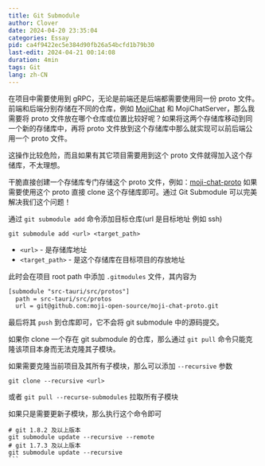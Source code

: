 ```yaml
---
title: Git Submodule
author: Clover
date: 2024-04-20 23:35:04
categories: Essay
pid: ca4f9422ec5e384d90fb26a54bcfd1b79b30
last-edit: 2024-04-21 00:14:08
duration: 4min
tags: Git
lang: zh-CN
---
```


在项目中需要使用到 gRPC，无论是前端还是后端都需要使用同一份 proto 文件。
前端和后端分别存储在不同的仓库，例如 [MojiChat](https://github.com/moji-open-source/MojiChat) 和 MojiChatServer，那么我需要将 proto 文件放在哪个仓库或位置比较好呢？如果将这两个存储库移动到同一个新的存储库中，再将 proto 文件放到这个存储库中那么就实现可以前后端公用一个 proto 文件。

这操作比较危险，而且如果有其它项目需要用到这个 proto 文件就得加入这个存储库，不太理想。

干脆直接创建一个存储库专门存储这个 proto 文件，例如：[moji-chat-proto](https://github.com/moji-open-source/moji-chat-proto)
如果需要使用这个 proto 直接 clone 这个存储库即可。通过 Git Submodule 可以完美解决我们这个问题！

通过 `git submodule add` 命令添加目标仓库(url 是目标地址 例如 ssh)

```shell
git submodule add <url> <target_path>
```

- `<url>` - 是存储库地址
- `<target_path>` - 是这个存储库在目标项目的存放地址

此时会在项目 root path 中添加 `.gitmodules` 文件，其内容为

```txt
[submodule "src-tauri/src/protos"]
  path = src-tauri/src/protos
  url = git@github.com:moji-open-source/moji-chat-proto.git
```

最后将其 `push` 到仓库即可，它不会将 git submodule 中的源码提交。

如果你 clone 一个存在 git submodule 的仓库，那么通过 `git pull` 命令只能克隆该项目本身而无法克隆其子模块。

如果需要克隆当前项目及其所有子模块，那么可以添加 `--recursive` 参数

```shell
git clone --recursive <url>
```

或者 `git pull --recurse-submodules` 拉取所有子模块

如果只是需要更新子模块，那么执行这个命令即可

````shell
# git 1.8.2 及以上版本
git submodule update --recursive --remote
# git 1.7.3 及以上版本
git submodule update --recursive
```
